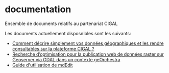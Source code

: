 # documentation

Ensemble de documents relatifs au partenariat CIGAL

Les documents actuellement disposnibles sont les suivants:

- [Comment décrire simplement vos données géographiques et les rendre consultables sur la plateforme CIGAL ?](guide_comment_decrire_donnees/README.md)
- [Recherche d’optimisation pour la publication web de données raster sur Geoserver via GDAL dans un contexte geOrchestra](guide_prepa_publication_raster/README.md)
- [Guide d'utilisation de mdEdit](https://github.com/cigalsace/mdedit/documentation/userGuide/mdEdit_UserDocumentation.md)


